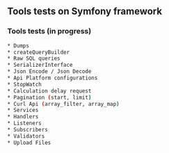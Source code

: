 ## Tools tests on Symfony framework

### Tools tests (in progress)

``` bash
* Dumps
* createQueryBuilder
* Raw SQL queries
* SerializerInterface
* Json Encode / Json Decode
* Api Platform configurations
* StopWatch
* Calculation delay request
* Pagination (start, limit)
* Curl Api (array_filter, array_map)
* Services
* Handlers
* Listeners
* Subscribers
* Validators
* Upload Files
```